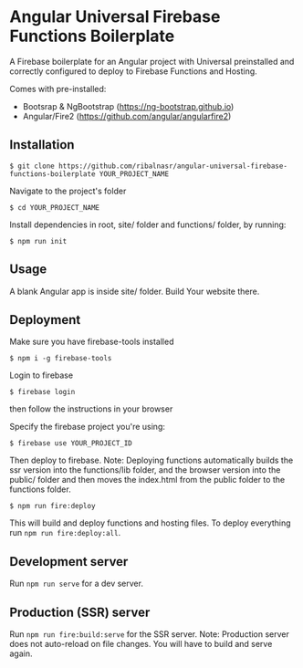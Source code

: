 # Angular Universal Firebase Functions Boilerplate

A Firebase boilerplate for an Angular project with Universal preinstalled and correctly configured to deploy to Firebase Functions and Hosting.

Comes with pre-installed:
- Bootsrap & NgBootstrap (https://ng-bootstrap.github.io)
- Angular/Fire2 (https://github.com/angular/angularfire2)

## Installation

```npm
$ git clone https://github.com/ribalnasr/angular-universal-firebase-functions-boilerplate YOUR_PROJECT_NAME
```

Navigate to the project's folder

```npm
$ cd YOUR_PROJECT_NAME
```

Install dependencies in root, site/ folder and functions/ folder, by running:

```npm
$ npm run init
```

## Usage

A blank Angular app is inside site/ folder. Build Your website there.

## Deployment

Make sure you have firebase-tools installed

```npm
$ npm i -g firebase-tools
```

Login to firebase

```npm
$ firebase login
```
then follow the instructions in your browser

Specify the firebase project you're using:

```npm
$ firebase use YOUR_PROJECT_ID
```

Then deploy to firebase.
Note: Deploying functions automatically builds the ssr version into the functions/lib folder, and the browser version into the public/ folder and then moves the index.html from the public folder to the functions folder.

```npm
$ npm run fire:deploy
```

This will build and deploy functions and hosting files. To deploy everything run `npm run fire:deploy:all`.

## Development server

Run `npm run serve` for a dev server.

## Production (SSR) server

Run `npm run fire:build:serve` for the SSR server.
Note: Production server does not auto-reload on file changes. You will have to build and serve again.